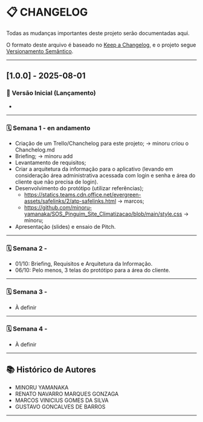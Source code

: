 # 📋 CHANGELOG

Todas as mudanças importantes deste projeto serão documentadas aqui.

O formato deste arquivo é baseado no [Keep a Changelog](https://keepachangelog.com/pt-BR/1.0.0/), e o projeto segue [Versionamento Semântico](https://semver.org/lang/pt-BR/).

---

## [1.0.0] - 2025-08-01

### 🚀 Versão Inicial (Lançamento)
-

---
### 🗓️ Semana 1 - en andamento 
- Criação de um Trello/Chanchelog para este projeto; -> minoru criou o Chanchelog.md 
- Briefing; -> minoru add 
- Levantamento de requisitos;
- Criar a arquitetura da informação para o aplicativo (levando em consideração área administrativa acessada com login e senha e área do cliente que não precisa de login).
- Desenvolvimento do protótipo (utilizar referências);
    - https://statics.teams.cdn.office.net/evergreen-assets/safelinks/2/atp-safelinks.html -> marcos;
    - https://github.com/minoru-yamanaka/SOS_Pinguim_Site_Climatizacao/blob/main/style.css -> minoru;
- Apresentação (slides) e ensaio de Pitch.

---

### 🗓️ Semana 2 - 
- 01/10: Briefing, Requisitos e Arquitetura da Informação.
- 06/10: Pelo menos, 3 telas do protótipo para a área do cliente.

---

### 🗓️ Semana 3 - 
- À definir 
---

### 🗓️ Semana 4 -
- À definir 

---

## 📚 Histórico de Autores

- MINORU YAMANAKA 
- RENATO NAVARRO MARQUES GONZAGA
- MARCOS VINICIUS GOMES DA SILVA
- GUSTAVO GONCALVES DE BARROS

---
